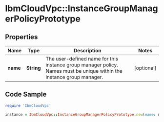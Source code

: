 # IbmCloudVpc::InstanceGroupManagerPolicyPrototype

## Properties

Name | Type | Description | Notes
------------ | ------------- | ------------- | -------------
**name** | **String** | The user-defined name for this instance group manager policy. Names must be unique within the instance group manager. | [optional] 

## Code Sample

```ruby
require 'IbmCloudVpc'

instance = IbmCloudVpc::InstanceGroupManagerPolicyPrototype.new(name: my-instance-group-manager-policy)
```



